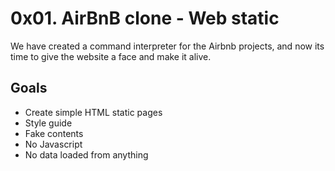 # 0x01. AirBnB clone - Web static

We have created a command interpreter for the Airbnb projects, and now its time to give the website a face and make it alive.

## Goals

* Create simple HTML static pages
* Style guide
* Fake contents
* No Javascript
* No data loaded from anything


